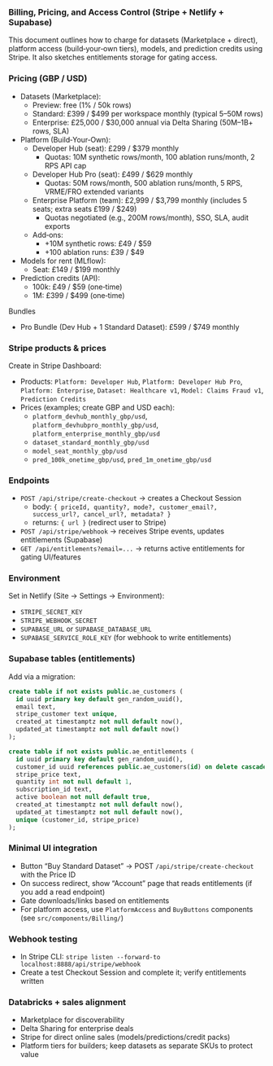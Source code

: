 ### Billing, Pricing, and Access Control (Stripe + Netlify + Supabase)

This document outlines how to charge for datasets (Marketplace + direct), platform access (build‑your‑own tiers), models, and prediction credits using Stripe. It also sketches entitlements storage for gating access.

### Pricing (GBP / USD)
- Datasets (Marketplace):
  - Preview: free (1% / 50k rows)
  - Standard: £399 / $499 per workspace monthly (typical 5–50M rows)
  - Enterprise: £25,000 / $30,000 annual via Delta Sharing (50M–1B+ rows, SLA)
- Platform (Build‑Your‑Own):
  - Developer Hub (seat): £299 / $379 monthly
    - Quotas: 10M synthetic rows/month, 100 ablation runs/month, 2 RPS API cap
  - Developer Hub Pro (seat): £499 / $629 monthly
    - Quotas: 50M rows/month, 500 ablation runs/month, 5 RPS, VRME/FRO extended variants
  - Enterprise Platform (team): £2,999 / $3,799 monthly (includes 5 seats; extra seats £199 / $249)
    - Quotas negotiated (e.g., 200M rows/month), SSO, SLA, audit exports
  - Add‑ons:
    - +10M synthetic rows: £49 / $59
    - +100 ablation runs: £39 / $49
- Models for rent (MLflow):
  - Seat: £149 / $199 monthly
- Prediction credits (API):
  - 100k: £49 / $59 (one‑time)
  - 1M: £399 / $499 (one‑time)

Bundles
- Pro Bundle (Dev Hub + 1 Standard Dataset): £599 / $749 monthly

### Stripe products & prices
Create in Stripe Dashboard:
- Products: `Platform: Developer Hub`, `Platform: Developer Hub Pro`, `Platform: Enterprise`, `Dataset: Healthcare v1`, `Model: Claims Fraud v1`, `Prediction Credits`
- Prices (examples; create GBP and USD each):
  - `platform_devhub_monthly_gbp/usd`, `platform_devhubpro_monthly_gbp/usd`, `platform_enterprise_monthly_gbp/usd`
  - `dataset_standard_monthly_gbp/usd`
  - `model_seat_monthly_gbp/usd`
  - `pred_100k_onetime_gbp/usd`, `pred_1m_onetime_gbp/usd`

### Endpoints
- `POST /api/stripe/create-checkout` → creates a Checkout Session
  - body: `{ priceId, quantity?, mode?, customer_email?, success_url?, cancel_url?, metadata? }`
  - returns: `{ url }` (redirect user to Stripe)
- `POST /api/stripe/webhook` → receives Stripe events, updates entitlements (Supabase)
- `GET /api/entitlements?email=...` → returns active entitlements for gating UI/features

### Environment
Set in Netlify (Site → Settings → Environment):
- `STRIPE_SECRET_KEY`
- `STRIPE_WEBHOOK_SECRET`
- `SUPABASE_URL` or `SUPABASE_DATABASE_URL`
- `SUPABASE_SERVICE_ROLE_KEY` (for webhook to write entitlements)

### Supabase tables (entitlements)
Add via a migration:
```sql
create table if not exists public.ae_customers (
  id uuid primary key default gen_random_uuid(),
  email text,
  stripe_customer text unique,
  created_at timestamptz not null default now(),
  updated_at timestamptz not null default now()
);

create table if not exists public.ae_entitlements (
  id uuid primary key default gen_random_uuid(),
  customer_id uuid references public.ae_customers(id) on delete cascade,
  stripe_price text,
  quantity int not null default 1,
  subscription_id text,
  active boolean not null default true,
  created_at timestamptz not null default now(),
  updated_at timestamptz not null default now(),
  unique (customer_id, stripe_price)
);
```

### Minimal UI integration
- Button “Buy Standard Dataset” → POST `/api/stripe/create-checkout` with the Price ID
- On success redirect, show “Account” page that reads entitlements (if you add a read endpoint)
- Gate downloads/links based on entitlements
 - For platform access, use `PlatformAccess` and `BuyButtons` components (see `src/components/Billing/`)

### Webhook testing
- In Stripe CLI: `stripe listen --forward-to localhost:8888/api/stripe/webhook`
- Create a test Checkout Session and complete it; verify entitlements written

### Databricks + sales alignment
- Marketplace for discoverability
- Delta Sharing for enterprise deals
- Stripe for direct online sales (models/predictions/credit packs)
 - Platform tiers for builders; keep datasets as separate SKUs to protect value


